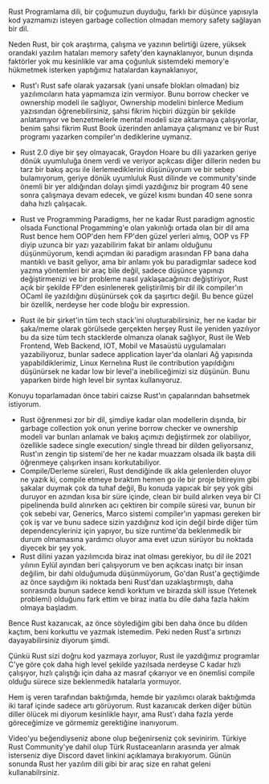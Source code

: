 Rust Programlama dili, bir çoğumuzun duyduğu, farklı bir düşünce yapısıyla kod yazmamızı isteyen garbage collection olmadan memory safety sağlayan bir dil.

Neden Rust, bir çok araştırma, çalışma ve yazının belirtiği üzere, yüksek orandaki yazılım hataları memory safety'den kaynaklanıyor, bunun dışında faktörler yok mu kesinlikle var ama  çoğunluk sistemdeki memory'e hükmetmek isterken yaptığımız hatalardan kaynaklanıyor,

- Rust'ı Rust safe olarak yazarsak (yani unsafe blokları olmadan) biz yazılımcıların hata yapmamıza izin vermiyor. Bunu borrow checker ve ownership modeli ile sağlıyor, Ownership modelini binlerce Medium yazısından öğrenebilirsiniz, şahsi fikrim hiçbiri düzgün bir şekilde anlatamıyor ve benzetmelerle mental modeli size aktarmaya çalışıyorlar, benim şahsi fikrim Rust Book üzerinden anlamaya çalışmanız ve bir Rust programı yazarken compiler'ın dediklerine uymanız.

- Rust 2.0 diye bir şey olmayacak, Graydon Hoare bu dili yazarken geriye dönük uyumluluğa önem verdi ve veriyor açıkcası diğer dillerin neden bu tarz bir bakış açısı ile ilerlemediklerini düşünüyorum ve bir sebep bulamıyorum, geriye dönük uyumluluk Rust dilinde ve community'sinde önemli bir yer aldığından dolayı şimdi yazdığınız bir program 40 sene sonra çalışmaya devam edecek, ve güzel kısmı bundan 40 sene sonra daha hızlı çalışacak.


- Rust ve Programming Paradigms, her ne kadar Rust paradigm agnostic olsada Functional Progamming'e olan yakınlığı ortada olan bir dil ama Rust bence hem OOP'den hem FP'den güzel yerleri almış, OOP vs FP diyip uzunca bir yazı yazabilirim fakat bir anlamı olduğunu düşünmüyorum, kendi açımdan iki paradigm arasından FP bana daha mantıklı ve basit geliyor, ama bir anlamı yok bu paradigmlar sadece kod yazma yöntemleri bir araç bile değil, sadece düşünce yapınızı değiştirmenizi ve bir probleme nasıl yaklaşacağınızı değiştiriyor, Rust açık bir şekilde FP'den esinlenerek geliştirilmiş bir dil ilk compiler'ın OCaml ile yazıldığını düşünürsek  çok da şaşırtıcı değil. Bu bence güzel bir özellik, nerdeyse her code bloğu bir expression.

- Rust ile bir şirket'in tüm tech stack'ini oluşturabilirsiniz, her ne kadar bir şaka/meme olarak görülsede gerçekten herşey Rust ile yeniden yazılıyor bu da size tüm tech stacklerde olmanıza olanak sağlıyor, Rust ile Web Frontend, Web Backend, IOT, Mobil ve Masaüstü uygulamaları yazabiliyoruz, bunlar sadece application layer'da olanlari Ağ yapısında yapabildiklerimiz, Linux Kernelına Rust ile contribution yapıldığını düşünürsek ne kadar low bir level'a inebiliceğimizi siz düşünün. Bunu yaparken birde high level bir syntax kullanıyoruz.

 Konuyu toparlamadan önce tabiri caizse Rust'ın çapalarından bahsetmek istiyorum.
- Rust öğrenmesi zor bir dil, şimdiye kadar olan modellerin dışında, bir garbage collection yok onun yerine borrow checker ve ownership modeli var bunları anlamak ve bakış açımızı değiştirmek zor olabiliyor, özellikle sadece single execution/ single thread bir dilden geliyorsanız, Rust'ın zengin tip sistemi'de her ne kadar muazzam olsada ilk başta dili öğrenmeye çalışırken insanı korkutabiliyor.
- Compile/Derleme süreleri, Rust dendiğinde ilk akla gelenlerden oluyor ne yazık ki, compile etmeye bıraktım hemen go ile bir proje bitireyim gibi şakalar duymak çok da tuhaf değil, Bu konuda yapıcak bir şey yok gibi duruyor en azından kısa bir süre içinde, clean bir build alırken veya bir CI pipelinenda build alınırken acı çektiren bir compile süresi var, bunun bir çok sebebi var, Generics, Marco sistemi compiler'ın yapması gereken bir çok iş var ve bunu sadece sizin yazdığınız kod için değil birde diğer tüm dependencyleriniz için yapıyor, bu size runtime'da beklenmedik bir durum olmamasına yardımcı oluyor ama evet uzun sürüyor bu noktada diyecek bir şey yok.
- Rust dilini yazan yazılımcıda biraz inat olması gerekiyor, bu dil ile 2021 yılının Eylül ayından beri çalışıyorum ve ben açıkcası inatçı bir insan değilim, bir dahi olduğumuda düşünmüyorum, Go'dan Rust'a geçtiğimde az önce saydığım iki noktada beni Rust'dan uzaklaştırmıştı, daha sonrasında bunun sadece kendi korktum ve birazda skill issue (Yetenek problemi) olduğunu fark ettim ve biraz inatla bu dile daha fazla hakim olmaya başladım.

Bence Rust kazanıcak, az önce söylediğim gibi ben daha önce bu dilden kaçtım, beni korkuttu ve yazmak istemedim. Peki neden Rust'a sırtınızı dayayabilirsiniz diyorum şimdi.

Çünkü Rust sizi doğru kod yazmaya zorluyor, Rust ile yazdığımız programlar C'ye göre çok daha high level şekilde yazılsada nerdeyse C kadar hızlı çalışıyor, hızlı çalıştığı için daha az masraf çıkarıyor ve en önemlisi compile olduğu sürece size beklenmedik hatalarla yormuyor.

Hem iş veren tarafından baktığımda, hemde bir yazılımcı olarak baktığımda iki taraf içinde sadece artı görüyorum. Rust kazanıcak derken diğer bütün diller ölücek mi diyorum kesinlikle hayır, ama Rust'ı daha fazla yerde göreceğimize ve görmemiz gerektiğine inanıyorum.

Video'yu beğendiyseniz abone olup beğenirseniz çok sevinirim.
Türkiye Rust Community'ye dahil olup Türk Rustaceanların arasında yer almak isterseniz diye Discord davet linkini açıklamaya bırakıyorum.
Günün sonunda Rust her yazılım dili gibi bir araç size en rahat geleni kullanabilrsiniz.
